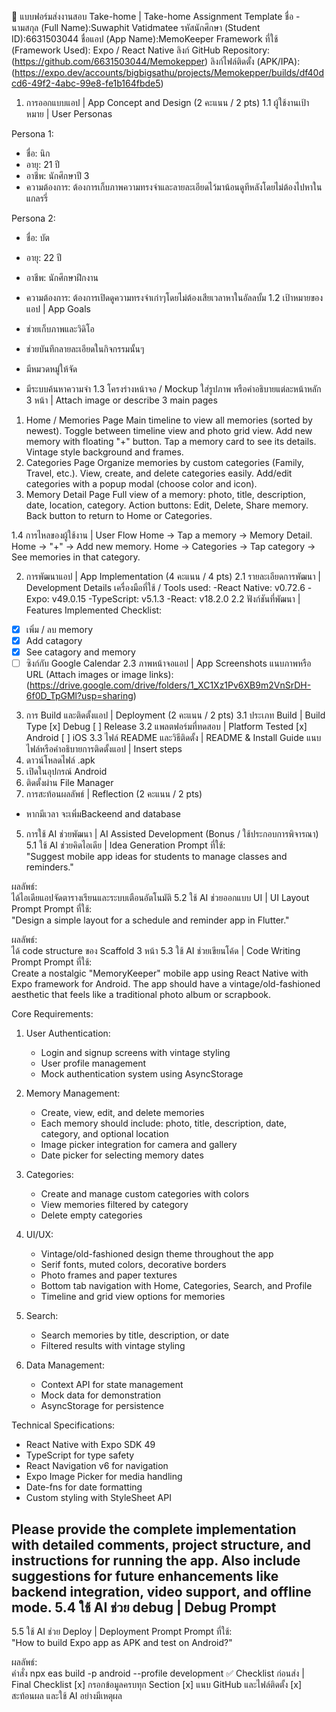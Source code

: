 📱 แบบฟอร์มส่งงานสอบ Take-home | Take-home Assignment Template
ชื่อ - นามสกุล (Full Name):Suwaphit Vatidmatee
รหัสนักศึกษา (Student ID):6631503044
ชื่อแอป (App Name):MemoKeeper
Framework ที่ใช้ (Framework Used): Expo / React Native 
ลิงก์ GitHub Repository: (https://github.com/6631503044/Memokepper)
ลิงก์ไฟล์ติดตั้ง (APK/IPA): (https://expo.dev/accounts/bigbigsathu/projects/Memokepper/builds/df40dcd6-49f2-4abc-99e8-fe1b164fbde5)

1. การออกแบบแอป | App Concept and Design (2 คะแนน / 2 pts)
1.1 ผู้ใช้งานเป้าหมาย | User Personas

Persona 1:  
- ชื่อ: นิก
- อายุ: 21 ปี  
- อาชีพ: นักศึกษาปี 3  
- ความต้องการ: ต้องการเก็บภาพความทรงจำและลายละเอียดไว้มาน้อนดูทีหลังโดยไม่ต้องไปหาในแกลรรี่

Persona 2:  
- ชื่อ: บัต  
- อายุ: 22 ปี  
- อาชีพ: นักศึกษาฝึกงาน  
- ความต้องการ: ต้องการเปิดดูความทรงจำเก่าๆโดยไม่ต้องเสียเวลาหาในอัลลบั้ม
1.2 เป้าหมายของแอป | App Goals

- ช่วยเก็บภาพและวิดิโอ
- ช่วยบันทึกลายละเอียดในกิจกรรมนั้นๆ
- มีหมวดหมู่ให้จัด
- มีระบบค้นหาความจำ
1.3 โครงร่างหน้าจอ / Mockup
ใส่รูปภาพ หรือคำอธิบายแต่ละหน้าหลัก 3 หน้า | Attach image or describe 3 main pages
1. Home / Memories Page
Main timeline to view all memories (sorted by newest).
Toggle between timeline view and photo grid view.
Add new memory with floating "+" button.
Tap a memory card to see its details.
Vintage style background and frames.
2. Categories Page
Organize memories by custom categories (Family, Travel, etc.).
View, create, and delete categories easily.
Add/edit categories with a popup modal (choose color and icon).
3. Memory Detail Page
Full view of a memory: photo, title, description, date, location, category.
Action buttons: Edit, Delete, Share memory.
Back button to return to Home or Categories.


1.4 การไหลของผู้ใช้งาน | User Flow
Home → Tap a memory → Memory Detail.
Home → "+" → Add new memory.
Home → Categories → Tap category → See memories in that category.

2. การพัฒนาแอป | App Implementation (4 คะแนน / 4 pts)
2.1 รายละเอียดการพัฒนา | Development Details
เครื่องมือที่ใช้ / Tools used:
-React Native: v0.72.6
-Expo: v49.0.15
-TypeScript: v5.1.3
-React: v18.2.0
2.2 ฟังก์ชันที่พัฒนา | Features Implemented
Checklist:
- [x] เพิ่ม / ลบ memory
- [x] Add catagory
- [x] See catagory and memory
- [ ] ซิงก์กับ Google Calendar
2.3 ภาพหน้าจอแอป | App Screenshots
แนบภาพหรือ URL (Attach images or image links):
(https://drive.google.com/drive/folders/1_XC1Xz1Pv6XB9m2VnSrDH-6f0D_TpGMl?usp=sharing)
3. การ Build และติดตั้งแอป | Deployment (2 คะแนน / 2 pts)
3.1 ประเภท Build | Build Type
[x] Debug
[ ] Release
3.2 แพลตฟอร์มที่ทดสอบ | Platform Tested
[x] Android
[ ] iOS
3.3 ไฟล์ README และวิธีติดตั้ง | README & Install Guide
แนบไฟล์หรือคำอธิบายการติดตั้งแอป | Insert steps
1. ดาวน์โหลดไฟล์ .apk
2. เปิดในอุปกรณ์ Android
3. ติดตั้งผ่าน File Manager
4. การสะท้อนผลลัพธ์ | Reflection (2 คะแนน / 2 pts)
- หากมีเวลา จะเพิ่มBackeend and database
5. การใช้ AI ช่วยพัฒนา | AI Assisted Development (Bonus / ใช้ประกอบการพิจารณา)
5.1 ใช้ AI ช่วยคิดไอเดีย | Idea Generation
Prompt ที่ใช้:  
"Suggest mobile app ideas for students to manage classes and reminders."

ผลลัพธ์:  
ได้ไอเดียแอปจัดตารางเรียนและระบบเตือนอัตโนมัติ
5.2 ใช้ AI ช่วยออกแบบ UI | UI Layout Prompt
Prompt ที่ใช้:  
"Design a simple layout for a schedule and reminder app in Flutter."

ผลลัพธ์:  
ได้ code structure ของ Scaffold 3 หน้า
5.3 ใช้ AI ช่วยเขียนโค้ด | Code Writing Prompt
Prompt ที่ใช้:  
Create a nostalgic "MemoryKeeper" mobile app using React Native with Expo framework for Android. The app should have a vintage/old-fashioned aesthetic that feels like a traditional photo album or scrapbook.

Core Requirements:
1. User Authentication:
   - Login and signup screens with vintage styling
   - User profile management
   - Mock authentication system using AsyncStorage

2. Memory Management:
   - Create, view, edit, and delete memories
   - Each memory should include: photo, title, description, date, category, and optional location
   - Image picker integration for camera and gallery
   - Date picker for selecting memory dates

3. Categories:
   - Create and manage custom categories with colors
   - View memories filtered by category
   - Delete empty categories

4. UI/UX:
   - Vintage/old-fashioned design theme throughout the app
   - Serif fonts, muted colors, decorative borders
   - Photo frames and paper textures
   - Bottom tab navigation with Home, Categories, Search, and Profile
   - Timeline and grid view options for memories

5. Search:
   - Search memories by title, description, or date
   - Filtered results with vintage styling

6. Data Management:
   - Context API for state management
   - Mock data for demonstration
   - AsyncStorage for persistence

Technical Specifications:
- React Native with Expo SDK 49
- TypeScript for type safety
- React Navigation v6 for navigation
- Expo Image Picker for media handling
- Date-fns for date formatting
- Custom styling with StyleSheet API

Please provide the complete implementation with detailed comments, project structure, and instructions for running the app. Also include suggestions for future enhancements like backend integration, video support, and offline mode.
5.4 ใช้ AI ช่วย debug | Debug Prompt
-
5.5 ใช้ AI ช่วย Deploy | Deployment Prompt
Prompt ที่ใช้:  
"How to build Expo app as APK and test on Android?"

ผลลัพธ์:  
คำสั่ง npx eas build -p android --profile development
✅ Checklist ก่อนส่ง | Final Checklist
[x] กรอกข้อมูลครบทุก Section
[x] แนบ GitHub และไฟล์ติดตั้ง
[x] สะท้อนผล และใช้ AI อย่างมีเหตุผล
